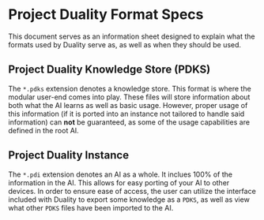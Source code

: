 # Project Duality Format Specs
This document serves as an information sheet designed to explain what the formats used by Duality serve as, as well as when they should be used.

## Project Duality Knowledge Store (PDKS)
The `*.pdks` extension denotes a knowledge store. This format is where the modular user-end comes into play. These files will store information about both what the AI learns as well as basic usage. However, proper usage of this information (if it is ported into an instance not tailored to handle said information) can **not** be guaranteed, as some of the usage capabilities are defined in the root AI.

## Project Duality Instance
The `*.pdi` extension denotes an AI as a whole. It inclues 100% of the information in the AI. This allows for easy porting of your AI to other devices. In order to ensure ease of access, the user can utilize the interface included with Duality to export some knowledge as a `PDKS`, as well as view what other `PDKS` files have been imported to the AI.
